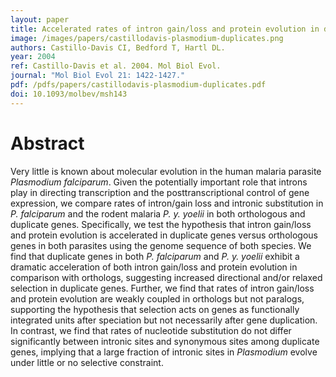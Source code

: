 ```yaml
---
layout: paper
title: Accelerated rates of intron gain/loss and protein evolution in duplicate genes in human and mouse malaria parasites
image: /images/papers/castillodavis-plasmodium-duplicates.png
authors: Castillo-Davis CI, Bedford T, Hartl DL.
year: 2004
ref: Castillo-Davis et al. 2004. Mol Biol Evol.
journal: "Mol Biol Evol 21: 1422-1427."
pdf: /pdfs/papers/castillodavis-plasmodium-duplicates.pdf
doi: 10.1093/molbev/msh143 
---
```


# Abstract

Very little is known about molecular evolution in the human malaria parasite *Plasmodium falciparum*. Given the potentially important role that introns play in directing transcription and the posttranscriptional control of gene expression, we compare rates of intron/gain loss and intronic substitution in *P. falciparum* and the rodent malaria *P. y. yoelii* in both orthologous and duplicate genes. Specifically, we test the hypothesis that intron gain/loss and protein evolution is accelerated in duplicate genes versus orthologous genes in both parasites using the genome sequence of both species. We find that duplicate genes in both *P. falciparum* and *P. y. yoelii* exhibit a dramatic acceleration of both intron gain/loss and protein evolution in comparison with orthologs, suggesting increased directional and/or relaxed selection in duplicate genes. Further, we find that rates of intron gain/loss and protein evolution are weakly coupled in orthologs but not paralogs, supporting the hypothesis that selection acts on genes as functionally integrated units after speciation but not necessarily after gene duplication. In contrast, we find that rates of nucleotide substitution do not differ significantly between intronic sites and synonymous sites among duplicate genes, implying that a large fraction of intronic sites in *Plasmodium* evolve under little or no selective constraint.
